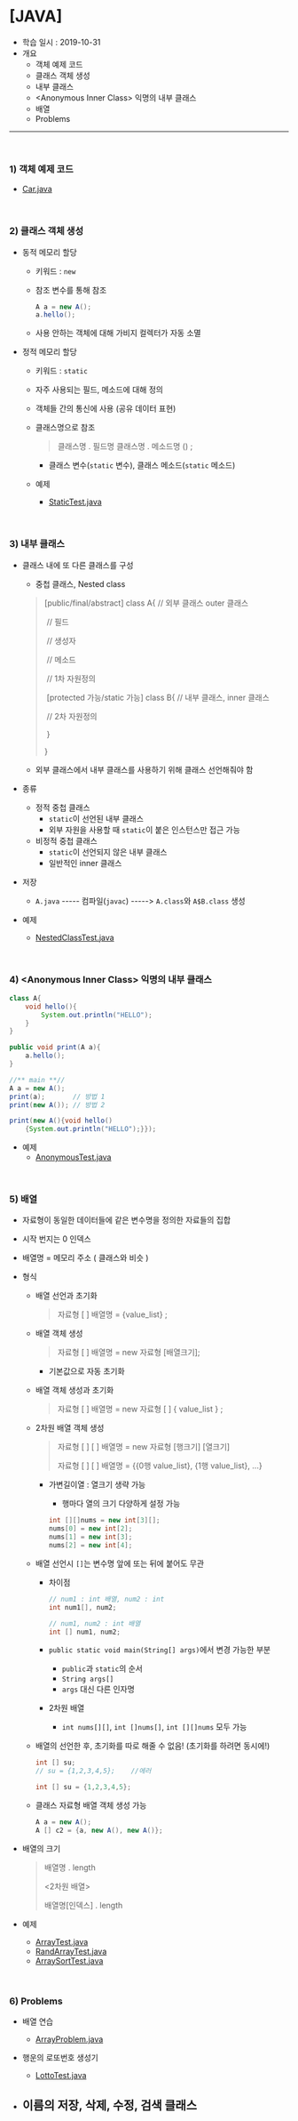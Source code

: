 # [JAVA]

- 학습 일시 : 2019-10-31
- 개요
  - 객체 예제 코드
  - 클래스 객체 생성
  - 내부 클래스
  - \<Anonymous Inner Class> 익명의 내부 클래스
  - 배열
  - Problems

---
<br>

### 1) 객체 예제 코드

- [Car.java](https://github.com/yjcho913/TIL/blob/master/JAVA/com/scsa/JAVA20191031/Car.java)

<br>

### 2) 클래스 객체 생성

- 동적 메모리 할당

  - 키워드 : `new`

  - 참조 변수를 통해 참조

    ```java
    A a = new A();
    a.hello();
    ```

  - 사용 안하는 객체에 대해 가비지 컬렉터가 자동 소멸

- 정적 메모리 할당

  - 키워드 : `static`

  - 자주 사용되는 필드, 메소드에 대해 정의

  - 객체들 간의 통신에 사용 (공유 데이터 표현)

  - 클래스명으로 참조

    > 클래스명 . 필드명  클래스명 . 메소드명 () ;

    - 클래스 변수(`static` 변수), 클래스 메소드(`static` 메소드)

  - 예제

    - [StaticTest.java](https://github.com/yjcho913/TIL/blob/master/JAVA/com/scsa/JAVA20191031/StaticTest.java)

 <br>

### 3) 내부 클래스

- 클래스 내에 또 다른 클래스를 구성

  - 중첩 클래스, Nested class

  > [public/final/abstract] class A{ // 외부 클래스 outer 클래스
  >
  > ​        // 필드
  >
  > ​        // 생성자
  >
  > ​        // 메소드
  >
  > ​        // 1차 자원정의
  >
  > 
  >
  > ​        [protected 가능/static 가능] class B{ // 내부 클래스, inner 클래스
  >
  > ​                // 2차 자원정의
  >
  > ​        }
  >
  > }

  - 외부 클래스에서 내부 클래스를 사용하기 위해 클래스 선언해줘야  함

- 종류

  - 정적 중첩 클래스
    - `static`이 선언된 내부 클래스
    - 외부 자원을 사용할 때 `static`이 붙은 인스턴스만 접근 가능
  - 비정적 중첩 클래스
    - `static`이 선언되지 않은 내부 클래스
    - 일반적인 inner 클래스

- 저장

  - `A.java` ----- 컴파일(`javac`) -----> `A.class`와 `A$B.class` 생성

- 예제

  - [NestedClassTest.java](https://github.com/yjcho913/TIL/blob/master/JAVA/com/scsa/JAVA20191031/NestedClassTest.java)

<br>

### 4) \<Anonymous Inner Class> 익명의 내부 클래스

```java
class A{
    void hello(){
        System.out.println("HELLO");
    }
}

public void print(A a){
    a.hello();
}

//** main **//
A a = new A();
print(a);		// 방법 1
print(new A());	// 방법 2

print(new A(){void hello()
	{System.out.println("HELLO");}});

```

- 예제
  - [AnonymousTest.java](https://github.com/yjcho913/TIL/blob/master/JAVA/com/scsa/JAVA20191031/AnonymousTest.java)

<br>

### 5) 배열

- 자료형이 동일한 데이터들에 같은 변수명을 정의한 자료들의 집합

- 시작 번지는 0 인덱스

- 배열명 = 메모리 주소   ( 클래스와 비슷 )

- 형식

  - 배열 선언과 초기화

    > 자료형 [ ] 배열명 = {value_list} ;

  - 배열 객체 생성

    > 자료형 [ ] 배열명 = new 자료형 [배열크기];

    - 기본값으로 자동 초기화

  - 배열 객체 생성과 초기화

    > 자료형 [ ] 배열명 = new 자료형 [ ] { value_list } ;

  - 2차원 배열 객체 생성

    > 자료형 [ ] [ ] 배열명 = new 자료형 [행크기] [열크기]
    >
    > 자료형 [ ] [ ] 배열명 = {{0행 value_list}, {1행 value_list}, ...}

    - 가변길이열 : 열크기 생략 가능

      - 행마다 열의 크기 다양하게 설정 가능

      ```java
      int [][]nums = new int[3][];
      nums[0] = new int[2];
      nums[1] = new int[3];
      nums[2] = new int[4];
      ```

  - 배열 선언시 `[]`는 변수명 앞에 또는 뒤에 붙어도 무관

    - 차이점

      ```java
      // num1 : int 배열,	num2 : int
      int num1[], num2;
      
      // num1, num2 : int 배열
      int [] num1, num2;
      ```

    - `public static void main(String[] args)`에서 변경 가능한 부분

      - `public`과 `static`의 순서
      - `String args[]`
      - `args` 대신 다른 인자명

    - 2차원 배열

      - `int nums[][]`, `int []nums[]`, `int [][]nums` 모두 가능

  - 배열의 선언한 후, 초기화를 따로 해줄 수 없음! (초기화를 하려면 동시에!)

    ```java
    int [] su;
    // su = {1,2,3,4,5};	//에러
    
    int [] su = {1,2,3,4,5};
    ```

  - 클래스 자료형 배열 객체 생성 가능

    ```java
    A a = new A();
    A [] c2 = {a, new A(), new A()};
    ```

- 배열의 크기

  > 배열명 . length
  >
  > <2차원 배열>
  >
  > 배열명[인덱스] . length

- 예제

  - [ArrayTest.java](https://github.com/yjcho913/TIL/blob/master/JAVA/com/scsa/JAVA20191031/ArrayTest.java)
  - [RandArrayTest.java](https://github.com/yjcho913/TIL/blob/master/JAVA/com/scsa/JAVA20191031/RandArrayTest.java)
  - [ArraySortTest.java](https://github.com/yjcho913/TIL/blob/master/JAVA/com/scsa/JAVA20191031/ArraySortTest.java)

<br>

### 6) Problems

- 배열 연습
  - [ArrayProblem.java](https://github.com/yjcho913/TIL/blob/master/JAVA/com/scsa/JAVA20191031/ArrayProblem.java)


- 행운의 로또번호 생성기
  - [LottoTest.java](https://github.com/yjcho913/TIL/blob/master/JAVA/com/scsa/JAVA20191031/LottoTest.java)

- 이름의 저장, 삭제, 수정, 검색 클래스
  - 